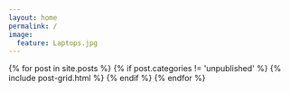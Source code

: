```yaml
---
layout: home
permalink: /
image:
  feature: Laptops.jpg
---
```


<div class="tiles">

<div class="tiles">
{% for post in site.posts %}
	{% if post.categories != 'unpublished' %}
		{% include post-grid.html %}
	{% endif %}
{% endfor %}
</div><!-- /.tiles -->

</div><!-- /.tiles -->